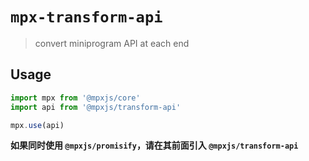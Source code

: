# `mpx-transform-api`

> convert miniprogram API at each end

## Usage

```js
import mpx from '@mpxjs/core'
import api from '@mpxjs/transform-api'

mpx.use(api)
```

**如果同时使用 `@mpxjs/promisify`，请在其前面引入 `@mpxjs/transform-api`**
